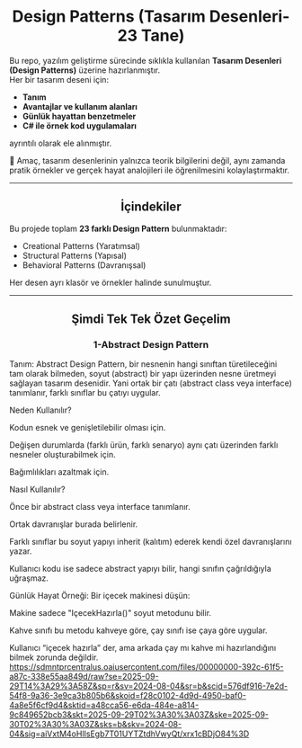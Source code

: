 <h1 align="center">Design Patterns (Tasarım Desenleri-23 Tane)</h1>

Bu repo, yazılım geliştirme sürecinde sıklıkla kullanılan **Tasarım Desenleri (Design Patterns)** üzerine hazırlanmıştır.  
Her bir tasarım deseni için:

- **Tanım**
- **Avantajlar ve kullanım alanları**  
- **Günlük hayattan benzetmeler**  
- **C# ile örnek kod uygulamaları**  

ayrıntılı olarak ele alınmıştır.  

📌 Amaç, tasarım desenlerinin yalnızca teorik bilgilerini değil, aynı zamanda pratik örnekler ve gerçek hayat analojileri ile öğrenilmesini kolaylaştırmaktır.  

---

<h2 align="center">İçindekiler</h2>

Bu projede toplam **23 farklı Design Pattern** bulunmaktadır:

- Creational Patterns (Yaratımsal)  
- Structural Patterns (Yapısal)  
- Behavioral Patterns (Davranışsal)  

Her desen ayrı klasör ve örnekler halinde sunulmuştur.  

---

<h2 align="center">Şimdi Tek Tek Özet Geçelim</h2>
<h3 align="center">1-Abstract Design Pattern</h2>
Tanım:
Abstract Design Pattern, bir nesnenin hangi sınıftan türetileceğini tam olarak bilmeden, soyut (abstract) bir yapı üzerinden nesne üretmeyi sağlayan tasarım desenidir. Yani ortak bir çatı (abstract class veya interface) tanımlanır, farklı sınıflar bu çatıyı uygular.

Neden Kullanılır?

Kodun esnek ve genişletilebilir olması için.

Değişen durumlarda (farklı ürün, farklı senaryo) aynı çatı üzerinden farklı nesneler oluşturabilmek için.

Bağımlılıkları azaltmak için.

Nasıl Kullanılır?

Önce bir abstract class veya interface tanımlanır.

Ortak davranışlar burada belirlenir.

Farklı sınıflar bu soyut yapıyı inherit (kalıtım) ederek kendi özel davranışlarını yazar.

Kullanıcı kodu ise sadece abstract yapıyı bilir, hangi sınıfın çağrıldığıyla uğraşmaz.

Günlük Hayat Örneği:
Bir içecek makinesi düşün:

Makine sadece "IçecekHazırla()" soyut metodunu bilir.

Kahve sınıfı bu metodu kahveye göre, çay sınıfı ise çaya göre uygular.

Kullanıcı “içecek hazırla” der, ama arkada çay mı kahve mi hazırlandığını bilmek zorunda değildir.
https://sdmntprcentralus.oaiusercontent.com/files/00000000-392c-61f5-a87c-338e55aa849d/raw?se=2025-09-29T14%3A29%3A58Z&sp=r&sv=2024-08-04&sr=b&scid=576df916-7e2d-54f8-9a36-3e9ca3b805b6&skoid=f28c0102-4d9d-4950-baf0-4a8e5f6cf9d4&sktid=a48cca56-e6da-484e-a814-9c849652bcb3&skt=2025-09-29T02%3A30%3A03Z&ske=2025-09-30T02%3A30%3A03Z&sks=b&skv=2024-08-04&sig=aiVxtM4oHlIsEgb7T01UYTZtdhVwyQt/xrx1cBDjO84%3D

